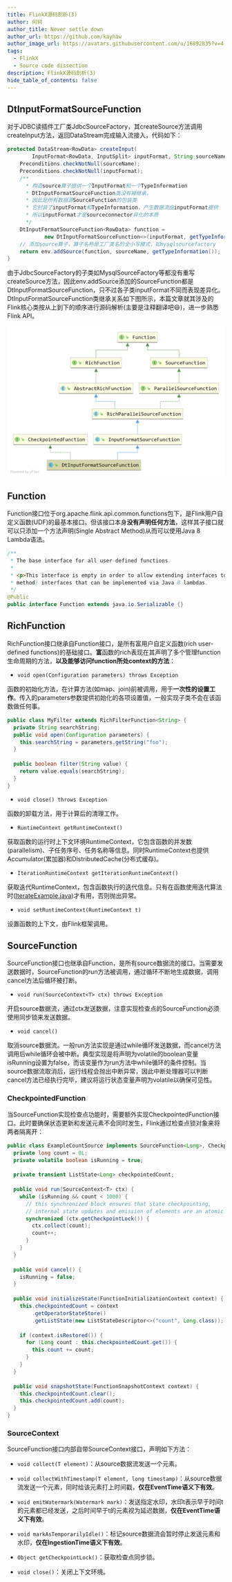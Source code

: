 ```yaml
---
title: FlinkX源码剖析(3)
author: 何轲
author_title: Never settle down
author_url: https://github.com/kayhaw
author_image_url: https://avatars.githubusercontent.com/u/16892835?v=4
tags: 
  - FlinkX
  - Source code dissection
description: FlinkX源码剖析(3)
hide_table_of_contents: false
---
```


## DtInputFormatSourceFunction

对于JDBC读插件工厂类JdbcSourceFactory，其createSource方法调用createInput方法，返回DataStream完成输入流接入，代码如下：

```java
protected DataStream<RowData> createInput(
        InputFormat<RowData, InputSplit> inputFormat, String sourceName) {
    Preconditions.checkNotNull(sourceName);
    Preconditions.checkNotNull(inputFormat);
    /**
      * 构造source算子提供一个InputFormat和一个TypeInformation
      * DtInputFormatSourceFunction类没有被继承，
      * 因此是所有数据源SourceFunction的包装类
      * 它封装了inputFormat和TypeInformation，产生数据流由inputFormat提供
      * 所以inputFormat才是sourceconnector异化的本质
      */
    DtInputFormatSourceFunction<RowData> function =
            new DtInputFormatSourceFunction<>(inputFormat, getTypeInformation());
    // 添加source算子，算子名称是工厂类名的全小写模式，如mysqlsourcefactory
    return env.addSource(function, sourceName, getTypeInformation());
}
```

由于JdbcSourceFactory的子类如MysqlSourceFactory等都没有重写createSource方法，因此env.addSource添加的SourceFunction都是DtInputFormatSourceFunction，只不过各子类inputFormat不同而表现差异化。DtInputFormatSourceFunction类继承关系如下图所示，本篇文章就其涉及的Flink核心类按从上到下的顺序进行源码解析(主要是注释翻译吧:smile:)，进一步熟悉Flink API。

![DtInputFormatSourceFunction](/img/blog/FlinkXDissection/DtInputFormatSourceFunction.png)

## Function

Function接口位于org.apache.flink.api.common.functions包下，是Flink用户自定义函数(UDF)的最基本接口。但该接口本身**没有声明任何方法**，这样其子接口就可以只添加一个方法声明(Single Abstract Method)从而可以使用Java 8 Lambda语法。

```java
/**
 * The base interface for all user-defined functions.
 *
 * <p>This interface is empty in order to allow extending interfaces to be SAM (single abstract
 * method) interfaces that can be implemented via Java 8 lambdas.
 */
@Public
public interface Function extends java.io.Serializable {}
```

## RichFunction

RichFunction接口继承自Function接口，是所有富用户自定义函数(rich user-defined functions)的基础接口。**富**函数的rich表现在其声明了多个管理function生命周期的方法，**以及能够访问function所处context的方法**：

- `void open(Configuration parameters) throws Exception`

函数的初始化方法，在计算方法(如map、join)前被调用，用于**一次性的设置工作**。传入的parameters参数提供初始化的各项设置值，一般实现子类不会在该函数做任何事。

```java
public class MyFilter extends RichFilterFunction<String> {
  private String searchString;
  public void open(Configuration parameters) {
    this.searchString = parameters.getString("foo");
  }
    
  public boolean filter(String value) {
    return value.equals(searchString);
  }
}
```

- `void close() throws Exception`

函数的卸载方法，用于计算后的清理工作。

- `RuntimeContext getRuntimeContext()`

获取函数的运行时上下文环境RuntimeContext，它包含函数的并发数(parallelism)、子任务序号、任务名称等信息。同时RuntimeContext也提供Accumulator(累加器)和DistributedCache(分布式缓存)。

- `IterationRuntimeContext getIterationRuntimeContext()`

获取迭代RuntimeContext，包含函数执行的迭代信息。只有在函数使用迭代算法时([IterateExample.java](https://github.com/apache/flink/blob/master/flink-examples/flink-examples-streaming/src/main/java/org/apache/flink/streaming/examples/iteration/IterateExample.java))才有用，否则抛出异常。

- `void setRuntimeContext(RuntimeContext t)`

设置函数的上下文，由Flink框架调用。

## SourceFunction

SourceFunction接口也继承自Function，是所有source数据流的接口。当需要发送数据时，SourceFunction的run方法被调用，通过循环不断地生成数据，调用cancel方法后循环被打断。

- `void run(SourceContext<T> ctx) throws Exception`

开启source数据流，通过ctx发送数据，注意实现检查点的SourceFunction必须使用同步锁来发送数据。

- `void cancel()`

取消source数据流。一般run方法实现是通过while循环发送数据，而cancel方法调用后while循环会被中断。典型实现是将声明为volatile的boolean变量isRunning设置为false，而该变量作为run方法中while循环的条件控制。当source数据流取消后，运行线程会抛出中断异常，因此中断处理器可以判断cancel方法已经执行完毕，建议将运行状态变量声明为volatile以确保可见性。

### CheckpointedFunction

当SourceFunction实现检查点功能时，需要额外实现CheckpointedFunction接口。此时要确保状态更新和发送元素不会同时发生，Flink通过检查点锁对象来将两者隔离开：

```java
public class ExampleCountSource implements SourceFunction<Long>, CheckpointedFunction {
  private long count = 0L;
  private volatile boolean isRunning = true;

  private transient ListState<Long> checkpointedCount;

  public void run(SourceContext<T> ctx) {
    while (isRunning && count < 1000) {
      // this synchronized block ensures that state checkpointing,
      // internal state updates and emission of elements are an atomic operation
      synchronized (ctx.getCheckpointLock()) {
        ctx.collect(count);
        count++;
      }
    }
  }

  public void cancel() {
    isRunning = false;
  }

  public void initializeState(FunctionInitializationContext context) {
    this.checkpointedCount = context
        .getOperatorStateStore()
        .getListState(new ListStateDescriptor<>("count", Long.class));

    if (context.isRestored()) {
      for (Long count : this.checkpointedCount.get()) {
        this.count += count;
      }
    }
  }

  public void snapshotState(FunctionSnapshotContext context) {
    this.checkpointedCount.clear();
    this.checkpointedCount.add(count);
  }
}
```

### SourceContext

SourceFunction接口内部自带SourceContext接口，声明如下方法：

- `void collect(T element)`：从source数据流发送一个元素。

- `void collectWithTimestamp(T element, long timestamp)`：从source数据流发送一个元素，同时给该元素打上时间戳，**仅在EventTime语义下有效**。

- `void emitWatermark(Watermark mark)`：发送指定水印，水印t表示早于时间t的元素都已经发送，之后时间早于t的元素视为延迟数据，**仅在EventTime语义下有效**。

- `void markAsTemporarilyIdle()`：标记source数据流会暂时停止发送元素和水印，**仅在IngestionTime语义下有效**。

- `Object getCheckpointLock()`：获取检查点同步锁。

- `void close()`：关闭上下文环境。
